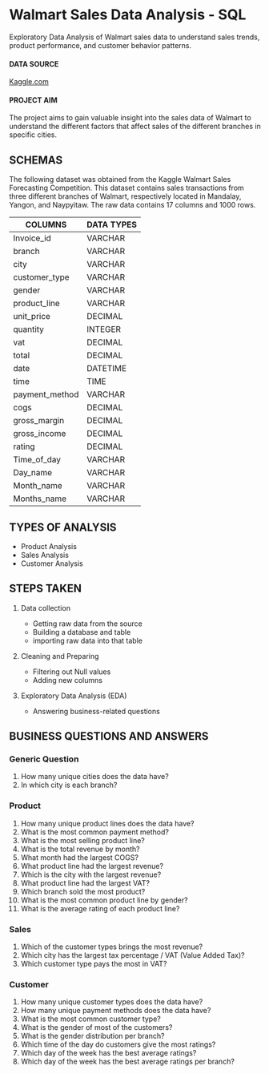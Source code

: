 # Walmart Sales Data Analysis - SQL
Exploratory Data Analysis of Walmart sales data to understand sales trends, product performance, and customer behavior patterns. 

#### DATA SOURCE
[Kaggle.com](https://www.kaggle.com/c/walmart-recruiting-store-sales-forecasting)

#### PROJECT AIM
The project aims to gain valuable insight into the sales data of Walmart to understand the different factors that affect sales of the different branches in specific cities. 

## SCHEMAS
The following dataset was obtained from the Kaggle Walmart Sales Forecasting Competition. This dataset contains sales transactions from three different branches of Walmart, respectively located in Mandalay, Yangon, and Naypyitaw. The raw data contains 17 columns and 1000 rows.

|  COLUMNS       |DATA TYPES|
|----------------|----------|
| Invoice_id     | VARCHAR  |
| branch         | VARCHAR  |
| city           | VARCHAR  |
| customer_type  | VARCHAR  |
| gender         | VARCHAR  |
| product_line   | VARCHAR  |
| unit_price     | DECIMAL  |
| quantity       | INTEGER  |
| vat            | DECIMAL  | 
| total          | DECIMAL  |
| date           | DATETIME |
| time           | TIME     |
| payment_method | VARCHAR  |
| cogs           | DECIMAL  |
| gross_margin   | DECIMAL  |
| gross_income   | DECIMAL  |
| rating         | DECIMAL  |
| Time_of_day    | VARCHAR  |
| Day_name       | VARCHAR  |
| Month_name     | VARCHAR  |
| Months_name    | VARCHAR  |

## TYPES OF ANALYSIS
- Product Analysis
- Sales Analysis
- Customer Analysis


## STEPS TAKEN
1. Data collection
   - Getting raw data from the source
   - Building a database and table
   - importing raw data into that table

2. Cleaning and Preparing
   - Filtering out Null values
   - Adding new columns

3. Exploratory Data Analysis (EDA)
   - Answering business-related questions

## BUSINESS QUESTIONS AND ANSWERS


### Generic Question

1. How many unique cities does the data have?
2. In which city is each branch?



### Product

1. How many unique product lines does the data have?
2. What is the most common payment method?
3. What is the most selling product line?
4. What is the total revenue by month?
5. What month had the largest COGS?
6. What product line had the largest revenue?
7. Which is the city with the largest revenue?
8. What product line had the largest VAT?
9. Which branch sold the most product?
10. What is the most common product line by gender?
11. What is the average rating of each product line?


### Sales

1. Which of the customer types brings the most revenue?
2. Which city has the largest tax percentage / VAT (Value Added Tax)?
3. Which customer type pays the most in VAT?


### Customer

1. How many unique customer types does the data have?
2. How many unique payment methods does the data have?
3. What is the most common customer type?
4. What is the gender of most of the customers?
5. What is the gender distribution per branch?
6. Which time of the day do customers give the most ratings?
7. Which day of the week has the best average ratings?
8. Which day of the week has the best average ratings per branch?
